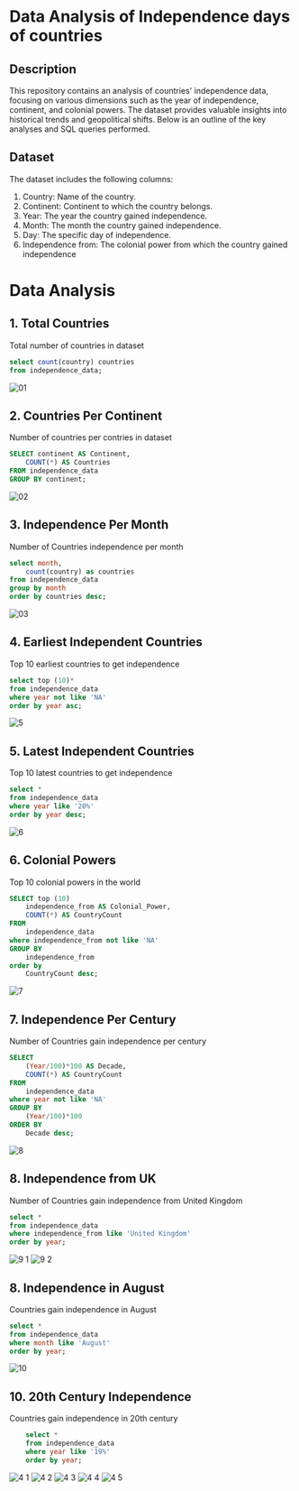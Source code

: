 # Data Analysis of Independence days of countries
## Description
This repository contains an analysis of countries' independence data, focusing on various dimensions such as the year of independence, continent, and colonial powers. The dataset provides valuable insights into historical trends and geopolitical shifts. Below is an outline of the key analyses and SQL queries performed.

## Dataset

The dataset includes the following columns:

1. Country: Name of the country.
2. Continent: Continent to which the country belongs.
3. Year: The year the country gained independence.
4. Month: The month the country gained independence.
5. Day: The specific day of independence.
6. Independence from: The colonial power from which the country gained independence

# Data Analysis

## 1. Total Countries
Total number of countries in dataset

```sql
select count(country) countries
from independence_data;
```

![01](https://github.com/MoaviaMahmood/Independence-days-of-countries/assets/168455506/c60c1ae1-b0e9-4fb4-a57a-1c0238ae1aed)

## 2. Countries Per Continent
Number of countries per contries in dataset 

```sql
SELECT continent AS Continent,
	COUNT(*) AS Countries
FROM independence_data
GROUP BY continent;
```

![02](https://github.com/MoaviaMahmood/Independence-days-of-countries/assets/168455506/b6040454-2fb8-491d-a75e-6e89167528e9)

## 3. Independence Per Month
Number of Countries independence per month 

```sql
select month,
	count(country) as countries
from independence_data
group by month
order by countries desc;
```

![03](https://github.com/MoaviaMahmood/Independence-days-of-countries/assets/168455506/4ad0b5e7-e436-4ce2-9809-66a2cabc900f)

## 4. Earliest Independent Countries
Top 10 earliest countries to get independence

```sql
select top (10)*
from independence_data
where year not like 'NA'
order by year asc;
```
![5](https://github.com/MoaviaMahmood/Independence-days-of-countries/assets/168455506/fd41ae02-18e3-41a6-ac46-f092b4e5aed3)

## 5. Latest Independent Countries
Top 10 latest countries to get independence

```sql
select *
from independence_data
where year like '20%'
order by year desc;
```
![6](https://github.com/MoaviaMahmood/Independence-days-of-countries/assets/168455506/7f929530-5aab-487a-9084-d50e4b98dedf)

## 6. Colonial Powers
Top 10 colonial powers in the world 

```sql
SELECT top (10)
    independence_from AS Colonial_Power, 
    COUNT(*) AS CountryCount
FROM 
    independence_data
where independence_from not like 'NA' 
GROUP BY 
    independence_from
order by
	CountryCount desc;
```
![7](https://github.com/MoaviaMahmood/Independence-days-of-countries/assets/168455506/7e78b3bc-acfb-42f2-89ed-b31728ab1f66)

## 7. Independence Per Century
Number of Countries gain independence per century  

```sql
SELECT 
    (Year/100)*100 AS Decade, 
    COUNT(*) AS CountryCount
FROM 
    independence_data
where year not like 'NA'
GROUP BY 
    (Year/100)*100
ORDER BY 
    Decade desc;
```
![8](https://github.com/MoaviaMahmood/Independence-days-of-countries/assets/168455506/78dd7a6a-e9c2-46da-bc61-99eaa9721f0c)

## 8. Independence from UK
Number of Countries gain independence from United Kingdom  

```sql
select *
from independence_data
where independence_from like 'United Kingdom'
order by year;
```
![9 1](https://github.com/MoaviaMahmood/Independence-days-of-countries/assets/168455506/7e1a5791-bd1c-4881-97c4-d4d22af43f1e)
![9 2](https://github.com/MoaviaMahmood/Independence-days-of-countries/assets/168455506/12e41b05-ef04-486f-afa8-2c15dee8914b)

## 8. Independence in August
Countries gain independence in August 

```sql
select *
from independence_data
where month like 'August'
order by year;
```
![10](https://github.com/MoaviaMahmood/Independence-days-of-countries/assets/168455506/2d3638d2-33c8-485b-966b-3e91b7cc0e3c)


## 10. 20th Century Independence
Countries gain independence in 20th century  

```sql
	select * 
	from independence_data
	where year like '19%'
	order by year;
```

![4 1](https://github.com/MoaviaMahmood/Independence-days-of-countries/assets/168455506/dadbd9ec-79c1-42eb-a618-e11cbf7f5ab8)
![4 2](https://github.com/MoaviaMahmood/Independence-days-of-countries/assets/168455506/8657a646-6617-4c49-ad4b-ab45c22ebdc2)
![4 3](https://github.com/MoaviaMahmood/Independence-days-of-countries/assets/168455506/8ac42d41-7b55-4d9b-b218-d7e95809a40a)
![4 4](https://github.com/MoaviaMahmood/Independence-days-of-countries/assets/168455506/c2d65cc8-3e72-47f8-b61f-7732e15fb9cd)
![4 5](https://github.com/MoaviaMahmood/Independence-days-of-countries/assets/168455506/9efd8bbc-67be-4d30-bcd3-d98c54a6d500)





